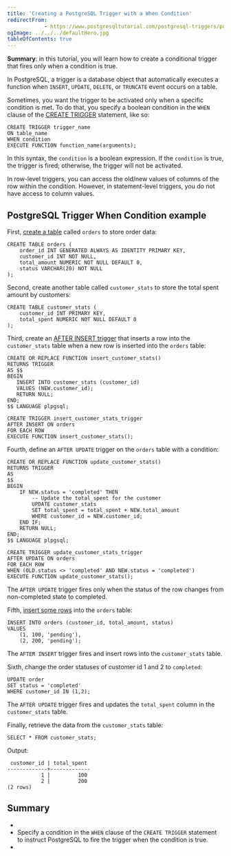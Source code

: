 ```yaml
---
title: 'Creating a PostgreSQL Trigger with a When Condition'
redirectFrom: 
            - https://www.postgresqltutorial.com/postgresql-triggers/postgresql-trigger-when-condition/
ogImage: ../../../defaultHero.jpg
tableOfContents: true
---
```



**Summary**: in this tutorial, you will learn how to create a conditional trigger that fires only when a condition is true.





In PostgreSQL, a trigger is a database object that automatically executes a function when `INSERT`, `UPDATE`, `DELETE`, or `TRUNCATE` event occurs on a table.





Sometimes, you want the trigger to be activated only when a specific condition is met. To do that, you specify a boolean condition in the `WHEN` clause of the [CREATE TRIGGER](https://www.postgresqltutorial.com/postgresql-triggers/creating-first-trigger-postgresql/) statement, like so:





```
CREATE TRIGGER trigger_name
ON table_name
WHEN condition
EXECUTE FUNCTION function_name(arguments);
```





In this syntax, the `condition` is a boolean expression. If the `condition` is true, the trigger is fired; otherwise, the trigger will not be activated.





In row-level triggers, you can access the old/new values of columns of the row within the condition. However, in statement-level triggers, you do not have access to column values.





## PostgreSQL Trigger When Condition example





First, [create a table](https://www.postgresqltutorial.com/postgresql-tutorial/postgresql-create-table/) called `orders` to store order data:





```
CREATE TABLE orders (
    order_id INT GENERATED ALWAYS AS IDENTITY PRIMARY KEY,
    customer_id INT NOT NULL,
    total_amount NUMERIC NOT NULL DEFAULT 0,
    status VARCHAR(20) NOT NULL
);
```





Second, create another table called `customer_stats` to store the total spent amount by customers:





```
CREATE TABLE customer_stats (
    customer_id INT PRIMARY KEY,
    total_spent NUMERIC NOT NULL DEFAULT 0
);
```





Third, create an [AFTER INSERT trigger](https://www.postgresqltutorial.com/postgresql-triggers/postgresql-after-insert-trigger/) that inserts a row into the `customer_stats` table when a new row is inserted into the `orders` table:





```
CREATE OR REPLACE FUNCTION insert_customer_stats()
RETURNS TRIGGER
AS $$
BEGIN
   INSERT INTO customer_stats (customer_id)
   VALUES (NEW.customer_id);
   RETURN NULL;
END;
$$ LANGUAGE plpgsql;

CREATE TRIGGER insert_customer_stats_trigger
AFTER INSERT ON orders
FOR EACH ROW
EXECUTE FUNCTION insert_customer_stats();
```





Fourth, define an `AFTER UPDATE` trigger on the `orders` table with a condition:





```
CREATE OR REPLACE FUNCTION update_customer_stats()
RETURNS TRIGGER
AS
$$
BEGIN
    IF NEW.status = 'completed' THEN
        -- Update the total_spent for the customer
        UPDATE customer_stats
        SET total_spent = total_spent + NEW.total_amount
        WHERE customer_id = NEW.customer_id;
    END IF;
    RETURN NULL;
END;
$$ LANGUAGE plpgsql;

CREATE TRIGGER update_customer_stats_trigger
AFTER UPDATE ON orders
FOR EACH ROW
WHEN (OLD.status <> 'completed' AND NEW.status = 'completed')
EXECUTE FUNCTION update_customer_stats();
```





The `AFTER UPDATE` trigger fires only when the status of the row changes from non-completed state to completed.





Fifth, [insert some rows](https://www.postgresqltutorial.com/postgresql-tutorial/postgresql-insert-multiple-rows/) into the `orders` table:





```
INSERT INTO orders (customer_id, total_amount, status)
VALUES
    (1, 100, 'pending'),
    (2, 200, 'pending');
```





The `AFTER INSERT` trigger fires and insert rows into the `customer_stats` table.





Sixth, change the order statuses of customer id 1 and 2 to `completed`:





```
UPDATE order
SET status = 'completed'
WHERE customer_id IN (1,2);
```





The `AFTER UPDATE` trigger fires and updates the `total_spent` column in the `customer_stats` table.





Finally, retrieve the data from the `customer_stats` table:





```
SELECT * FROM customer_stats;
```





Output:





```
 customer_id | total_spent
-------------+-------------
           1 |         100
           2 |         200
(2 rows)
```





## Summary





- 
- Specify a condition in the `WHEN` clause of the `CREATE TRIGGER` statement to instruct PostgreSQL to fire the trigger when the condition is true.
- 


